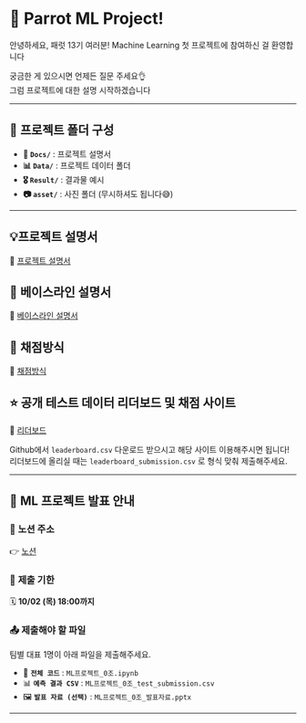# 🦜 Parrot ML Project!

안녕하세요, 패럿 13기 여러분!
Machine Learning 첫 프로젝트에 참여하신 걸 환영합니다

궁금한 게 있으시면 언제든 질문 주세요👌\
그럼 프로젝트에 대한 설명 시작하겠습니다

---

## 📂 프로젝트 폴더 구성
- **📄 `Docs/`** : 프로젝트 설명서
- **📊 `Data/`** : 프로젝트 데이터 폴더
- **🎖️ `Result/`** : 결과물 예시
- **📷 `asset/`** : 사진 폴더 (무시하셔도 됩니다😅)

---

## 💡프로젝트 설명서
🔗 [프로젝트 설명서](Docs/Project_explain.md)  

## 🔧 베이스라인 설명서
🔗 [베이스라인 설명서](Docs/Baseline_explain.md)  

## 💯 채점방식
🔗 [채점방식](Docs/Evaluation_guide.md)  

## ⭐ 공개 테스트 데이터 리더보드 및 채점 사이트
🔗 [리더보드](https://sgparrot.pythonanywhere.com/)

Github에서 `leaderboard.csv` 다운로드 받으시고 해당 사이트 이용해주시면 됩니다!\
리더보드에 올리실 때는 `leaderboard_submission.csv` 로 형식 맞춰 제출해주세요.

---


## 📢 **ML 프로젝트 발표 안내**  

### 🔗 **노션 주소**  
👉 [노션](https://www.notion.so/13-ML-Project-271e19063477809da21bd335ef858f5f)

### 📍 **제출 기한**  
🗓️ **10/02 (목) 18:00까지**  

### 📤 **제출해야 할 파일**  
팀별 대표 1명이 아래 파일을 제출해주세요.  
- 📝 **`전체 코드`** : `ML프로젝트_0조.ipynb`  
- 📊 **`예측 결과 CSV`** : `ML프로젝트_0조_test_submission.csv`  
- 🖼️ **`발표 자료 (선택)`** : `ML프로젝트_0조_발표자료.pptx`  

---
